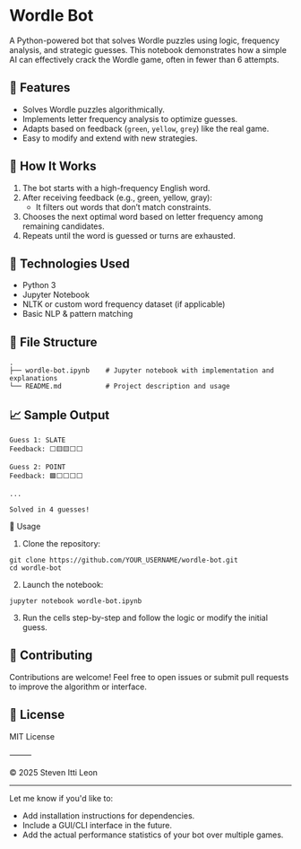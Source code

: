 # Wordle Bot

A Python-powered bot that solves Wordle puzzles using logic, frequency analysis, and strategic guesses. This notebook demonstrates how a simple AI can effectively crack the Wordle game, often in fewer than 6 attempts.

## 📌 Features

- Solves Wordle puzzles algorithmically.
- Implements letter frequency analysis to optimize guesses.
- Adapts based on feedback (`green`, `yellow`, `grey`) like the real game.
- Easy to modify and extend with new strategies.

## 🚀 How It Works

1. The bot starts with a high-frequency English word.
2. After receiving feedback (e.g., green, yellow, gray):
   - It filters out words that don’t match constraints.
3. Chooses the next optimal word based on letter frequency among remaining candidates.
4. Repeats until the word is guessed or turns are exhausted.

## 🧪 Technologies Used

- Python 3
- Jupyter Notebook
- NLTK or custom word frequency dataset (if applicable)
- Basic NLP & pattern matching

## 📂 File Structure

```
.
├── wordle-bot.ipynb    # Jupyter notebook with implementation and explanations
└── README.md           # Project description and usage
```

## 📈 Sample Output

```
Guess 1: SLATE
Feedback: ⬜🟨🟨⬜⬜

Guess 2: POINT
Feedback: 🟩⬜⬜⬜⬜

...

Solved in 4 guesses!
```

🧰 Usage
1.	Clone the repository:
 
```
git clone https://github.com/YOUR_USERNAME/wordle-bot.git
cd wordle-bot
```


2.	Launch the notebook:
```
jupyter notebook wordle-bot.ipynb
```

3.	Run the cells step-by-step and follow the logic or modify the initial guess.

## 🤝 Contributing

Contributions are welcome! Feel free to open issues or submit pull requests to improve the algorithm or interface.

## 📄 License

MIT License

⸻

© 2025 Steven Itti Leon

---

Let me know if you'd like to:
- Add installation instructions for dependencies.
- Include a GUI/CLI interface in the future.
- Add the actual performance statistics of your bot over multiple games.
